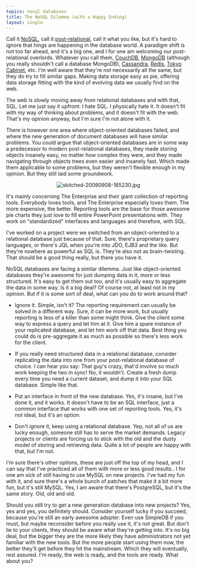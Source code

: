 ```yaml
---
topics: nosql databases
title: The NoSQL Dilemma (with a Happy Ending)
layout: single
---
```

Call it [NoSQL](http://voodootikigod.com/nosql-a-modest-proposal), call it [post-relational](http://therealadam.com/archive/2009/08/31/its-not-nosql-its-post-relational/), call it what you like, but it's hard to ignore that hings are happening in the database world. A paradigm shift is not too far ahead, and it's a big one, and I for one am welcoming our post-relational overlords. Whatever you call them, [CouchDB](http://couchdb.apache.org/), [MongoDB](http://www.mongodb.org/) (although you really shouldn't call a database MongoDB), [Cassandra](http://incubator.apache.org/cassandra/), [Redis](http://code.google.com/p/redis/), [Tokyo Cabinet](http://1978th.net/tokyocabinet/), etc. I'm well aware that they're not necessarily all the same, but they do try to fill similar gaps. Making data storage easy as pie, offering data storage fitting with the kind of evolving data we usually find on the web.

The web is slowly moving away from relational databases and with that, SQL. Let me just say it upfront: I hate SQL. I physically hate it. It doesn't fit with my way of thinking about problems, and it doesn't fit with the web. That's my opinion anyway, but I'm sure I'm not alone with it.

There is however one area where object-oriented databases failed, and where the new generation of document databases will have similar problems. You could argue that object-oriented databases are in some way a predecessor to modern post-relational databases, they made storing objects insanely easy, no matter how complex they were, and they made navigating through objects trees even easier and insanely fast. Which made them applicable to some problems, but they weren't flexible enough in my opinion. But they still laid some groundwork.

<div style="width:100%; text-align:center">
<img src="http://img.skitch.com/20090908-cmhe5mk953kst1je4kji3qub2p.jpg" alt="skitched-20090908-165230.jpg"/>
</div>

It's mainly concerning The Enterprise and their giant collection of reporting tools. Everybody loves tools, and The Enterprise especially loves them. The more expensive, the better. Reporting tools are the base for those awesome pie charts they just love to fill entire PowerPoint presentations with. They work on "standardized" interfaces and languages and therefore, with SQL.

I've worked on a project were we switched from an object-oriented to a relational database just because of that. Sure, there's proprietary query languages, or there's JQL when you're into JDO, EJB3 and the like. But they're nowhere as powerful as SQL is. They're also not as brain-twisting. That should be a good thing really, but there you have it.

NoSQL databases are facing a similar dilemma. Just like object-oriented databases they're awesome for just dumping data in it, more or less structured. It's easy to get them out too, and it's usually easy to aggregate the data in some way. Is it a big deal? Of course not, at least not in my opinion. But if it is some sort of deal, what can you do to work around that?

* Ignore it. Simple, isn't it? The reporting requirement can usually be solved in a different way. Sure, it can be more work, but usually reporting is less of a killer than some might think. Give the client some way to express a query and let him at it. Give him a spare instance of your replicated database, and let him work off that data. Best thing you could do is pre-aggregate it as much as possible so there's less work for the client.

* If you really need structured data in a relational database, consider replicating the data into one from your post-relational database of choice. I can hear you say: That guy's crazy, that'd involve so much work keeping the two in sync! No, it wouldn't. Create a fresh dump every time you need a current dataset, and dump it into your SQL database. Simple like that.

* Put an interface in front of the new database. Yes, it's insane, but I've done it, and it works. It doesn't have to be an SQL interface, just a common interface that works with one set of reporting tools. Yes, it's not ideal, but it's an option.

* Don't ignore it, keep using a relational database. Yep, not all of us are lucky enough, someone still has to serve the market demands. Legacy projects or clients are forcing us to stick with the old and the dusty model of storing and retrieving data. Quite a lot of people are happy with that, but I'm not.

I'm sure there's other options, these are just off the top of my head, and I can say that I've practiced all of them with more or less good results.. I for one am sick of still having to use MySQL on new projects. I've had my fun with it, and sure there's a whole bunch of patches that make it a bit more fun, but it's still MySQL. Yes, I am aware that there's PostgreSQL, but it's the same story. Old, old and old.

Should you still try to get a new generation database into new projects? Yes, yes and yes, you definitely should. Consider yourself lucky if you succeed, because you're still an early awesome adopter. Even use SimpleDB if you must, but maybe reconsider before you really use it, it's not great. But don't lie to your clients, they should be aware what they're getting into. It's no big deal, but the bigger they are the more likely they have administrators not yet familiar with the new tools. But the more people start using them now, the better they'll get before they hit the mainstream. Which they will eventually, rest assured. I'm ready, the web is ready, and the tools are ready. What about you?